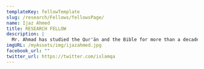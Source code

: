 ```yaml
---
templateKey: fellowTemplate
slug: /research/Fellows/fellowsPage/
name: Ijaz Ahmed
title: RESEARCH FELLOW
description: |
  Mr. Ahmad has studied the Qur'ān and the Bible for more than a decade.
imgURL: /myAssets/img/ijazahmed.jpg
facebook_url: ""
twitter_url: https://twitter.com/islamqa
---
```

